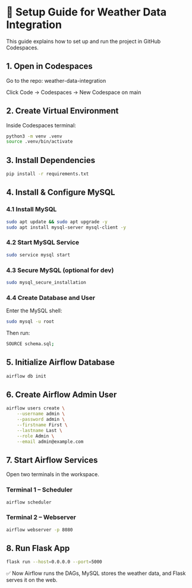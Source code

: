 # 📘 Setup Guide for Weather Data Integration

This guide explains how to set up and run the project in GitHub Codespaces.

## 1. Open in Codespaces

Go to the repo: weather-data-integration

Click Code → Codespaces → New Codespace on main

## 2. Create Virtual Environment

Inside Codespaces terminal:
```bash
python3 -m venv .venv
source .venv/bin/activate
```

## 3. Install Dependencies
```bash
pip install -r requirements.txt
```

## 4. Install & Configure MySQL
### 4.1 Install MySQL
```bash
sudo apt update && sudo apt upgrade -y
sudo apt install mysql-server mysql-client -y
```

### 4.2 Start MySQL Service
```bash
sudo service mysql start
```

### 4.3 Secure MySQL (optional for dev)
```bash
sudo mysql_secure_installation
```

### 4.4 Create Database and User

Enter the MySQL shell:
```bash
sudo mysql -u root
```

Then run:
```bash
SOURCE schema.sql;
```

## 5. Initialize Airflow Database
```bash
airflow db init
```

## 6. Create Airflow Admin User
```bash
airflow users create \
    --username admin \
    --password admin \
    --firstname First \
    --lastname Last \
    --role Admin \
    --email admin@example.com
```

## 7. Start Airflow Services

Open two terminals in the workspace.

### Terminal 1 – Scheduler
```bash
airflow scheduler
```

### Terminal 2 – Webserver
```bash
airflow webserver -p 8080
```

## 8. Run Flask App
```bash
flask run --host=0.0.0.0 --port=5000
```

✅ Now Airflow runs the DAGs, MySQL stores the weather data, and Flask serves it on the web.